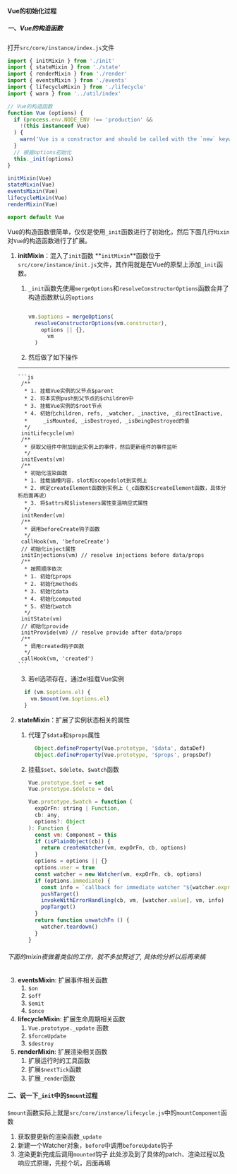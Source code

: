 #### Vue的初始化过程


##### 一、Vue的构造函数

  打开`src/core/instance/index.js`文件

  ```js
  import { initMixin } from './init'
  import { stateMixin } from './state'
  import { renderMixin } from './render'
  import { eventsMixin } from './events'
  import { lifecycleMixin } from './lifecycle'
  import { warn } from '../util/index'

  // Vue的构造函数
  function Vue (options) {
    if (process.env.NODE_ENV !== 'production' &&
      !(this instanceof Vue)
    ) {
      warn('Vue is a constructor and should be called with the `new` keyword')
    }
    // 根据options初始化
    this._init(options)
  }

  initMixin(Vue)
  stateMixin(Vue)
  eventsMixin(Vue)
  lifecycleMixin(Vue)
  renderMixin(Vue)

  export default Vue

  ```

  Vue的构造函数很简单，仅仅是使用`_init`函数进行了初始化，然后下面几行`Mixin`对`Vue`的构造函数进行了扩展。
  1. **initMixin**：混入了`init`函数
    **`initMixin`**函数位于`src/core/instance/init.js`文件，其作用就是在Vue的原型上添加`_init`函数。
      1. `_init`函数先使用`mergeOptions`和`resolveConstructorOptions`函数合并了构造函数默认的`options`

          ```js

          vm.$options = mergeOptions(
            resolveConstructorOptions(vm.constructor),
              options || {},
                vm
            )

          ```
      2. 然后做了如下操作

        ------
         ```js
          /**
           * 1. 挂载Vue实例的父节点$parent
           * 2. 将本实例push到父节点的$children中
           * 3. 挂载Vue实例的$root节点
           * 4. 初始化children, refs, _watcher, _inactive, _directInactive,
           *     _isMounted, _isDestroyed, _isBeingDestroyed的值
           */
          initLifecycle(vm)
          /**
           * 获取父组件中附加到此实例上的事件，然后更新组件的事件监听
           */
          initEvents(vm)
          /**
           * 初始化渲染函数
           * 1. 挂载插槽内容，slot和scopedslot到实例上
           * 2. 绑定createElement函数到实例上（_c函数和$createElement函数，具体分析后面再说）
           * 3. 将$attrs和$listeners属性变温响应式属性
           */
          initRender(vm)
          /**
           * 调用beforeCreate钩子函数
           */
          callHook(vm, 'beforeCreate')
          // 初始化inject属性
          initInjections(vm) // resolve injections before data/props
          /**
           * 按照顺序依次
           * 1. 初始化props
           * 2. 初始化methods
           * 3. 初始化data
           * 4. 初始化computed
           * 5. 初始化watch
           */
          initState(vm)
          // 初始化provide
          initProvide(vm) // resolve provide after data/props
          /**
           * 调用created钩子函数
           */
          callHook(vm, 'created')
         ``` 
      3. 若el选项存在，通过el挂载Vue实例
        ```js
          if (vm.$options.el) {
            vm.$mount(vm.$options.el)
          }
        ```
  2. **stateMixin**：扩展了实例状态相关的属性
     1. 代理了`$data`和`$props`属性
        ```js
          Object.defineProperty(Vue.prototype, '$data', dataDef)
          Object.defineProperty(Vue.prototype, '$props', propsDef)
        ``` 
     2. 挂载`$set`、`$delete`、`$watch`函数
        ```js
        Vue.prototype.$set = set
        Vue.prototype.$delete = del

        Vue.prototype.$watch = function (
          expOrFn: string | Function,
          cb: any,
          options?: Object
        ): Function {
          const vm: Component = this
          if (isPlainObject(cb)) {
            return createWatcher(vm, expOrFn, cb, options)
          }
          options = options || {}
          options.user = true
          const watcher = new Watcher(vm, expOrFn, cb, options)
          if (options.immediate) {
            const info = `callback for immediate watcher "${watcher.expression}"`
            pushTarget()
            invokeWithErrorHandling(cb, vm, [watcher.value], vm, info)
            popTarget()
          }
          return function unwatchFn () {
            watcher.teardown()
          }
        }
        ``` 

  ###### 下面的mixin夜做着类似的工作，就不多加赘述了, 具体的分析以后再来搞
  3. **eventsMixin**: 扩展事件相关函数
     1. `$on`
     2. `$off`
     3. `$emit`
     4. `$once`
  4. **lifecycleMixin**: 扩展生命周期相关函数
     1. `Vue.prototype._update` 函数
     2. `$forceUpdate`
     3. `$destroy`
  5. **renderMixin**: 扩展渲染相关函数
     1. 扩展运行时的工具函数
     2. 扩展`$nextTick`函数
     3. 扩展`_render`函数

#### 二、说一下`_init`中的`$mount`过程
  `$mount`函数实际上就是`src/core/instance/lifecycle.js`中的`mountComponent`函数

  1. 获取要更新的渲染函数`_update`
  2. 新建一个Watcher对象，`before`中调用`beforeUpdate`钩子
  3. 渲染更新完成后调用`mounted`钩子
此处涉及到了具体的patch、渲染过程以及响应式原理，先挖个坑，后面再填